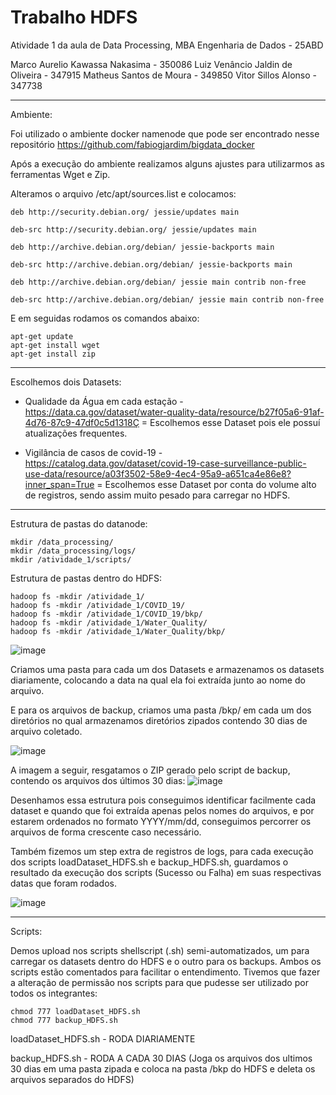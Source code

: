 # Trabalho HDFS
Atividade 1 da aula de Data Processing, MBA Engenharia de Dados - 25ABD

Marco Aurelio Kawassa Nakasima - 350086
Luiz Venâncio Jaldin de Oliveira - 347915
Matheus Santos de Moura - 349850
Vitor Sillos Alonso - 347738

-------------------------------------------

Ambiente:

Foi utilizado o ambiente docker namenode que pode ser encontrado nesse repositório https://github.com/fabiogjardim/bigdata_docker 

Após a execução do ambiente realizamos alguns ajustes para utilizarmos as ferramentas Wget e Zip.

Alteramos o arquivo /etc/apt/sources.list e colocamos:
```
deb http://security.debian.org/ jessie/updates main

deb-src http://security.debian.org/ jessie/updates main

deb http://archive.debian.org/debian/ jessie-backports main

deb-src http://archive.debian.org/debian/ jessie-backports main

deb http://archive.debian.org/debian/ jessie main contrib non-free

deb-src http://archive.debian.org/debian/ jessie main contrib non-free
```
E em seguidas rodamos os comandos abaixo:
```
apt-get update
apt-get install wget
apt-get install zip
```
-------------------------------------------
Escolhemos dois Datasets:
- Qualidade da Água em cada estação - https://data.ca.gov/dataset/water-quality-data/resource/b27f05a6-91af-4d76-87c9-47df0c5d1318Ç = Escolhemos esse Dataset pois ele possuí atualizações frequentes.


- Vigilância de casos de covid-19 - https://catalog.data.gov/dataset/covid-19-case-surveillance-public-use-data/resource/a03f3502-58e9-4ec4-95a9-a651ca4e86e8?inner_span=True = Escolhemos esse Dataset por conta do volume alto de registros, sendo assim muito pesado para carregar no HDFS.
-------------------------------------------
Estrutura de pastas do datanode:
```
mkdir /data_processing/
mkdir /data_processing/logs/
mkdir /atividade_1/scripts/
```
Estrutura de pastas dentro do HDFS:
```
hadoop fs -mkdir /atividade_1/
hadoop fs -mkdir /atividade_1/COVID_19/
hadoop fs -mkdir /atividade_1/COVID_19/bkp/
hadoop fs -mkdir /atividade_1/Water_Quality/
hadoop fs -mkdir /atividade_1/Water_Quality/bkp/
```
![image](https://user-images.githubusercontent.com/13857701/235383811-e817ee56-da65-4fa1-be72-81c76478e8d9.png)

Criamos uma pasta para cada um dos Datasets e armazenamos os datasets diariamente, colocando a data na qual ela foi extraída junto ao nome do arquivo.

E para os arquivos de backup, criamos uma pasta /bkp/ em cada um dos diretórios no qual armazenamos diretórios zipados contendo 30 dias de arquivo coletado.

![image](https://user-images.githubusercontent.com/13857701/235384543-b4487673-4ff8-4e11-8b60-bbc6d3997cb0.png)

A imagem a seguir, resgatamos o ZIP gerado pelo script de backup, contendo os arquivos dos últimos 30 dias:
![image](https://user-images.githubusercontent.com/13857701/235388538-52354451-d41a-4a2f-93e5-14820c15a629.png)


Desenhamos essa estrutura pois conseguimos identificar facilmente cada dataset e quando que foi extraída apenas pelos nomes do arquivos, e por estarem ordenados no formato YYYY/mm/dd, conseguimos percorrer os arquivos de forma crescente caso necessário.

Também fizemos um step extra de registros de logs, para cada execução dos scripts loadDataset_HDFS.sh e backup_HDFS.sh, guardamos o resultado da execução dos scripts (Sucesso ou Falha) em suas respectivas datas que foram rodados.

![image](https://user-images.githubusercontent.com/13857701/235386533-665deca7-83af-472a-a782-8ba791d36e0c.png)

-------------------------------------------
Scripts:

Demos upload nos scripts shellscript (.sh) semi-automatizados, um para carregar os datasets dentro do HDFS e o outro para os backups. Ambos os scripts estão comentados para facilitar o entendimento. Tivemos que fazer a alteração de permissão nos scripts para que pudesse ser utilizado por todos os integrantes:

```
chmod 777 loadDataset_HDFS.sh
chmod 777 backup_HDFS.sh
```

loadDataset_HDFS.sh - RODA DIARIAMENTE

backup_HDFS.sh - RODA A CADA 30 DIAS (Joga os arquivos dos ultimos 30 dias em uma pasta zipada e coloca na pasta /bkp do HDFS e deleta os arquivos separados do HDFS)
